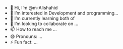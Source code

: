 - 👋 Hi, I’m @m-Alishahid
- 👀 I’m interested in Development and programming...
- 🌱 I’m currently learning both of
- 💞️ I’m looking to collaborate on ...
- 📫 How to reach me ...
- 😄 Pronouns: ...
- ⚡ Fun fact: ...

<!---
m-Alishahid/m-Alishahid is a ✨ special ✨ repository because its `README.md` (this file) appears on your GitHub profile.
You can click the Preview link to take a look at your changes.
--->
